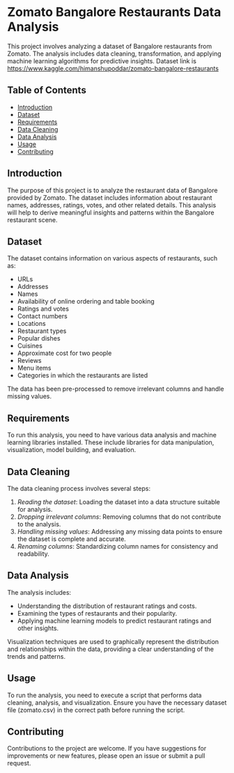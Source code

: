 # Zomato Bangalore Restaurants Data Analysis

This project involves analyzing a dataset of Bangalore restaurants from Zomato. The analysis includes data cleaning, transformation, and applying machine learning algorithms for predictive insights. Dataset link is https://www.kaggle.com/himanshupoddar/zomato-bangalore-restaurants

## Table of Contents

- [Introduction](#introduction)
- [Dataset](#dataset)
- [Requirements](#requirements)
- [Data Cleaning](#data-cleaning)
- [Data Analysis](#data-analysis)
- [Usage](#usage)
- [Contributing](#contributing)
  
## Introduction

The purpose of this project is to analyze the restaurant data of Bangalore provided by Zomato. The dataset includes information about restaurant names, addresses, ratings, votes, and other related details. This analysis will help to derive meaningful insights and patterns within the Bangalore restaurant scene.

## Dataset

The dataset contains information on various aspects of restaurants, such as:
- URLs
- Addresses
- Names
- Availability of online ordering and table booking
- Ratings and votes
- Contact numbers
- Locations
- Restaurant types
- Popular dishes
- Cuisines
- Approximate cost for two people
- Reviews
- Menu items
- Categories in which the restaurants are listed

The data has been pre-processed to remove irrelevant columns and handle missing values.

## Requirements

To run this analysis, you need to have various data analysis and machine learning libraries installed. These include libraries for data manipulation, visualization, model building, and evaluation.

## Data Cleaning

The data cleaning process involves several steps:
1. *Reading the dataset*: Loading the dataset into a data structure suitable for analysis.
2. *Dropping irrelevant columns*: Removing columns that do not contribute to the analysis.
3. *Handling missing values*: Addressing any missing data points to ensure the dataset is complete and accurate.
4. *Renaming columns*: Standardizing column names for consistency and readability.

## Data Analysis

The analysis includes:
- Understanding the distribution of restaurant ratings and costs.
- Examining the types of restaurants and their popularity.
- Applying machine learning models to predict restaurant ratings and other insights.

Visualization techniques are used to graphically represent the distribution and relationships within the data, providing a clear understanding of the trends and patterns.

## Usage

To run the analysis, you need to execute a script that performs data cleaning, analysis, and visualization. Ensure you have the necessary dataset file (zomato.csv) in the correct path before running the script.

## Contributing

Contributions to the project are welcome. If you have suggestions for improvements or new features, please open an issue or submit a pull request.

